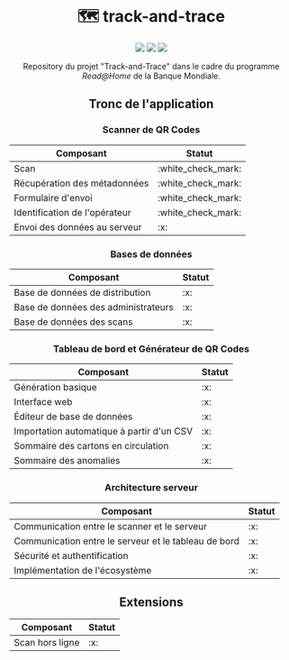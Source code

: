 <div align="center">
	<h1>🗺️ track-and-trace</h1>
	<img src="https://img.shields.io/github/license/leogaudin/track-and-trace" />
	<img src="https://img.shields.io/static/v1?label=android&message=%3E%205%2E0&color=brightgreen" />
	<img src="https://img.shields.io/static/v1?label=ios&message=%3E%2012%2E4&color=blueviolet" />
	<p>Repository du projet "Track-and-Trace" dans le cadre du programme <i>Read@Home</i> de la Banque Mondiale.</p>
	<h2 id="tronc-de-l-application">Tronc de l&#39;application</h2>
	<h3 id="scanner-de-qr-codes">Scanner de QR Codes</h3>
	<table>
		<thead>
			<tr>
				<th>Composant</th>
				<th>Statut</th>
			</tr>
		</thead>
		<tbody>
			<tr>
				<td>Scan</td>
				<td>:white_check_mark:</td>
			</tr>
			<tr>
				<td>Récupération des métadonnées</td>
				<td>:white_check_mark:</td>
			</tr>
			<tr>
				<td>Formulaire d&#39;envoi</td>
				<td>:white_check_mark:</td>
			</tr>
			<tr>
				<td>Identification de l&#39;opérateur</td>
				<td>:white_check_mark:</td>
			</tr>
			<tr>
				<td>Envoi des données au serveur</td>
				<td>:x:</td>
			</tr>
		</tbody>
	</table>
	<h3 id="bases-de-donn-es-sql">Bases de données</h3>
	<table>
		<thead>
			<tr>
				<th>Composant</th>
				<th>Statut</th>
			</tr>
		</thead>
		<tbody>
			<tr>
				<td>Base de données de distribution</td>
				<td>:x:</td>
			</tr>
			<tr>
				<td>Base de données des administrateurs</td>
				<td>:x:</td>
			</tr>
			<tr>
				<td>Base de données des scans</td>
				<td>:x:</td>
			</tr>
		</tbody>
	</table>
	<h3 id="tableau-de-bord-et-g-n-rateur-de-qr-codes">Tableau de bord et Générateur de QR Codes</h3>
	<table>
		<thead>
			<tr>
				<th>Composant</th>
				<th>Statut</th>
			</tr>
		</thead>
		<tbody>
			<tr>
				<td>Génération basique</td>
				<td>:x:</td>
			</tr>
			<tr>
				<td>Interface web</td>
				<td>:x:</td>
			</tr>
			<tr>
				<td>Éditeur de base de données</td>
				<td>:x:</td>
			</tr>
			<tr>
				<td>Importation automatique à partir d&#39;un CSV</td>
				<td>:x:</td>
			</tr>
			<tr>
				<td>Sommaire des cartons en circulation</td>
				<td>:x:</td>
			</tr>
			<tr>
				<td>Sommaire des anomalies</td>
				<td>:x:</td>
			</tr>
		</tbody>
	</table>
	<h3 id="architecture-serveur">Architecture serveur</h3>
	<table>
		<thead>
			<tr>
				<th>Composant</th>
				<th>Statut</th>
			</tr>
		</thead>
		<tbody>
			<tr>
				<td>Communication entre le scanner et le serveur</td>
				<td>:x:</td>
			</tr>
			<tr>
				<td>Communication entre le serveur et le tableau de bord</td>
				<td>:x:</td>
			</tr>
			<tr>
				<td>Sécurité et authentification</td>
				<td>:x:</td>
			</tr>
			<tr>
				<td>Implémentation de l&#39;écosystème</td>
				<td>:x:</td>
			</tr>
		</tbody>
	</table>
	<h2 id="extensions">Extensions</h2>
	<table>
		<thead>
			<tr>
				<th>Composant</th>
				<th>Statut</th>
			</tr>
		</thead>
		<tbody>
			<tr>
				<td>Scan hors ligne</td>
				<td>:x:</td>
			</tr>
		</tbody>
	</table>
</div>
